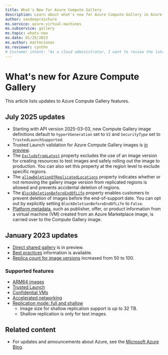 ```yaml
---
title: What's New for Azure Compute Gallery
description: Learn about what's new for Azure Compute Gallery in Azure.
author: sandeepraichura
ms.service: azure-virtual-machines
ms.subservice: gallery
ms.topic: whats-new
ms.date: 01/25/2023
ms.author: mattmcinnes
ms.reviewer: cynthn
# Customer intent: "As a cloud administrator, I want to review the latest updates to Azure Compute Gallery features, so that I can use the new capabilities and best practices to optimize image management and deployment in my organization's infrastructure."
---
```


# What's new for Azure Compute Gallery

This article lists updates to Azure Compute Gallery features.

## July 2025 updates

- Starting with API version 2025-03-03, new Compute Gallery image definitions default to `hyperVGeneration` set to `V2` and `SecurityType` set to `TrustedLaunchSupported`.
- Trusted Launch validation for Azure Compute Gallery images is [in preview](./azure-compute-gallery.md#trusted-launch-validation-for-azure-compute-gallery-images-preview).
- The [`ExcludefromLatest`](/cli/azure/sig/image-version#az-sig-image-version-create) property excludes the use of an image version for creating resources to test images and safely rolling out the image to production. You can also set this property at the region level to exclude specific regions.
- The [`allowDeletionOfReplicatedLocations`](/rest/api/compute/gallery-image-versions/create-or-update?&tabs=HTTP#galleryimageversionsafetyprofile) property indicates whether or not removing the gallery image version from replicated regions is allowed and prevents accidental deletion of regions.
- The [`BlockDeletionBeforeEndOfLife`](/rest/api/compute/gallery-image-versions/create-or-update?&tabs=HTTP#galleryimageversionsafetyprofile) property enables customers to prevent deletion of images before the end-of-support date. You can opt out by explicitly setting `BlockDeletionBeforeEndOfLife` to `False`.
- [Platform metadata](/rest/api/compute/gallery-image-versions/create-or-update?&tabs=HTTP#platformattribute), such as publisher, offer, or product information from a virtual machine (VM) created from an Azure Marketplace image, is carried over to the Compute Gallery image.

## January 2023 updates

- [Direct shared gallery](./share-gallery-direct.md?tabs=portaldirect) is in preview.
- [Best practices](./azure-compute-gallery.md#best-practices) information is available.
- [Replica count for image versions](./azure-compute-gallery.md#limits) increased from 50 to 100.

### Supported features

- [ARM64 images](/cli/azure/sig/image-definition?view=azure-cli-latest#az-sig-image-definition-create&preserve-view=true)
- [Trusted Launch](/cli/azure/sig/image-definition?view=azure-cli-latest#az-sig-image-definition-create&preserve-view=true)
- [Confidential VMs](/cli/azure/sig/image-definition?view=azure-cli-latest#az-sig-image-definition-create&preserve-view=true)
- [Accelerated networking](/cli/azure/sig/image-definition?view=azure-cli-latest#az-sig-image-definition-create&preserve-view=true)
- [Replication mode: full and shallow](/cli/azure/sig/image-version?view=azure-cli-latest#commands&preserve-view=true)
  - Image size for shallow replication support is up to 32 TB.
  - Shallow replication is only for test images.

## Related content

- For updates and announcements about Azure, see the [Microsoft Azure Blog](https://azure.microsoft.com/blog/).
